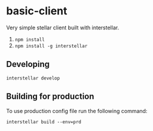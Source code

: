 # basic-client
Very simple stellar client built with interstellar.

1. `npm install`
1. `npm install -g interstellar`

## Developing

`interstellar develop`

## Building for production

To use production config file run the following command:

`interstellar build --env=prd`
